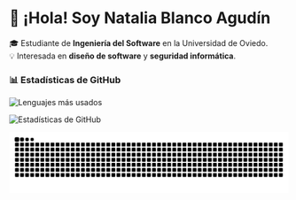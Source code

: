 # 👋 ¡Hola! Soy Natalia Blanco Agudín  

🎓 Estudiante de **Ingeniería del Software** en la Universidad de Oviedo.  
💡 Interesada en **diseño de software** y **seguridad informática**.  


### 📊 Estadísticas de GitHub  

![Lenguajes más usados](https://github-readme-stats.vercel.app/api/top-langs/?username=NataliaBlancoAgudin&layout=compact&theme=radical)  

![Estadísticas de GitHub](https://github-readme-stats.vercel.app/api?username=NataliaBlancoAgudin&show_icons=true&theme=radical)  
 
![Snake animation](https://raw.githubusercontent.com/NataliaBlancoAgudin/NataliaBlancoAgudin/output/snake-dark.svg)






